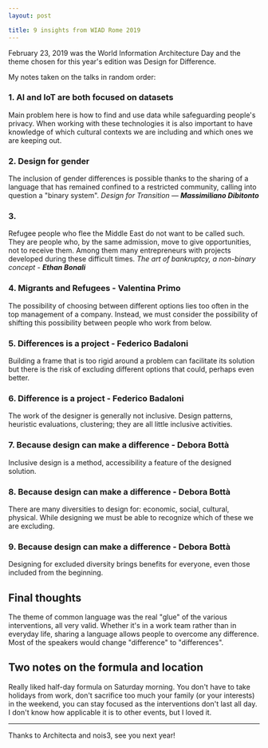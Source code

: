 ```yaml
---
layout: post

title: 9 insights from WIAD Rome 2019
---
```


February 23, 2019 was the World Information Architecture Day and the theme chosen for this year's edition was Design for Difference.

My notes taken on the talks in random order:

### 1. AI and IoT are both focused on datasets
Main problem here is how to find and use data while safeguarding people's privacy. When working with these technologies it is also important to have knowledge of which cultural contexts we are including and which ones we are keeping out. 

### 2. Design for gender
The inclusion of gender differences is possible thanks to the sharing of a language that has remained confined to a restricted community, calling into question a "binary system".
_Design for Transition — **Massimiliano Dibitonto**_


### 3. 
Refugee people who flee the Middle East do not want to be called such. They are people who, by the same admission, move to give opportunities, not to receive them. Among them many entrepreneurs with projects developed during these difficult times.
_The art of bankruptcy, a non-binary concept - **Ethan Bonali**_

### 4. Migrants and Refugees - Valentina Primo
The possibility of choosing between different options lies too often in the top management of a company. Instead, we must consider the possibility of shifting this possibility between people who work from below.

### 5. Differences is a project - Federico Badaloni
Building a frame that is too rigid around a problem can facilitate its solution but there is the risk of excluding different options that could, perhaps even better.

### 6. Difference is a project - Federico Badaloni
The work of the designer is generally not inclusive. Design patterns, heuristic evaluations, clustering; they are all little inclusive activities.

### 7. Because design can make a difference - Debora Bottà
Inclusive design is a method, accessibility a feature of the designed solution.

### 8. Because design can make a difference - Debora Bottà
There are many diversities to design for: economic, social, cultural, physical. While designing we must be able to recognize which of these we are excluding.

### 9. Because design can make a difference - Debora Bottà
Designing for excluded diversity brings benefits for everyone, even those included from the beginning.

## Final thoughts
The theme of common language was the real "glue" of the various interventions, all very valid. Whether it's in a work team rather than in everyday life, sharing a language allows people to overcome any difference.
Most of the speakers would change "difference" to "differences".

## Two notes on the formula and location
Really liked half-day formula on Saturday morning. You don't have to take holidays from work, don't sacrifice too much your family (or your interests) in the weekend, you can stay focused as the interventions don't last all day. I don't know how applicable it is to other events, but I loved it.


---

Thanks to Architecta and nois3, see you next year!